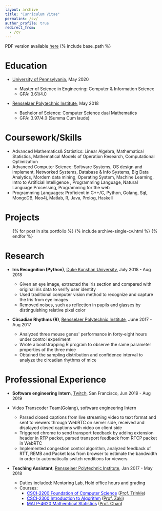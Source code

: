 ```yaml
---
layout: archive
title: "Curriculum Vitae"
permalink: /cv/
author_profile: true
redirect_from:
  - /cv
---
```

PDF version available [<u>here</u>](https://piggy1228.github.io/files/CV_Kexin.pdf)
{% include base_path %}


Education
======
* [<u>University of Pennsylvania</u>](http://www.cis.upenn.edu/index.php), May 2020
    * Master of Science in Engineering: Computer & Information Science
    * GPA: 3.61/4.0

* [<u>Rensselaer Polytechnic Institute</u>](https://science.rpi.edu/computer-science), May 2018
    * Bachelor of Science: Computer Science dual Mathematics
    * GPA: 3.97/4.0 (Summa Cum laude)


Coursework/Skills
======
* Advanced Mathematics& Statistics: Linear Algebra, Mathematical Statistics, Mathematical Models of Operation Research, Computational Optimization
* Advanced Computer Science: Software Systems, OS design and implement, Networked Systems, Database & Info Systems, Big Data Analytics, Mordern data mining, Operating System, Machine Learning, Intro to Artificial Intelligence , Programming Language, Natural Language Processing, Programming for the web
* Programming Languages: Proficient in C++/C, Python, Golang, Sql, MongoDB, Neo4j, Matlab, R, Java, Prolog, Haskell


Projects
=====
<ul>{% for post in site.portfolio %}
  {% include archive-single-cv.html %}
{% endfor %}</ul>


Research
======
* __Iris Recognition (Python)__, [<u>Duke Kunshan University</u>](https://dukekunshan.edu.cn/zh), July 2018 - Aug 2018
    * Given an eye image, extracted the iris section and compared with original iris data to verify user identity
    * Used traditional computer vision method to recognize and capture the Iris from eye images
    * Removed noises, such as reflection in pupils and glasses by distinguishing relative pixel color

* __Circadian Rhythms (R)__, [<u>Rensselaer Polytechnic Institute</u>](https://science.rpi.edu/computer-science), June 2017 - Aug 2017
    * Analyzed three mouse genes' performance in forty-eight hours under control experiment
    * Wrote a bootstrapping R program to observe the same parameter properties of the three mice
    * Obtained the sampling distribution and confidence interval to analyze the circadian rhythms of mice

Professional Experience
======
* __Software engineering Intern__, [<u>Twitch</u>](https://www.twitch.tv/), San Francisco, Jun 2019 - Aug 2019
* Video Transcoder Team(Golang), software engineering Intern
    * Parsed closed captions from live streaming video to text format and sent to viewers through WebRTC on server
    side, received and displayed closed captions with video on client side
    * Triggered chrome to send transport feedback by adding extension header in RTP packet, parsed transport feedback
    from RTCP packet in WebRTC
    * Implemented congestion control algorithm, analyzed feedback of RTT, REMB and Packet loss from browser to
estimate the bandwidth in order to automatically switch renditions for viewers


* __Teaching Assistant__, [<u>Rensselaer Polytechnic Institute</u>](https://science.rpi.edu/computer-science), Jan 2017 - May 2018
    * Duties included: Mentoring Lab, Hold office hours and grading
    * Courses:
        - [<span class="underline-on-hover" style="color:#0000FF">CSCI-2200 Foundation of Computer Science</span>](http://www.cs.rpi.edu/academics/courses/spring17/focs/) ([Prof. Trinkle](http://www.cs.rpi.edu/~trink/))
        - [<span class="underline-on-hover" style="color:#0000FF">CSCI-2300 Introduction to Algorithm</span>](http://www.cs.rpi.edu/~zaki/www-new/pmwiki.php/IntroAlgorithms/Main) ([Prof. Zaki](http://www.cs.rpi.edu/~zaki/www-new/pmwiki.php/Main/HomePage))
        - [<span class="underline-on-hover" style="color:#0000FF">MATP-4620 Mathemtical Statistics</span>](https://www.coursehero.com/file/16237124/Course-Intro/) ([Prof. Chan](https://scholar.google.com/citations?user=tmYLtDgAAAAJ&hl=en))



<!--
Publications
======
  <ul>{% for post in site.publications %}
    {% include archive-single-cv.html %}
  {% endfor %}</ul>

Talks
======
  <ul>{% for post in site.talks %}
    {% include archive-single-talk-cv.html %}
  {% endfor %}</ul>


Teaching
======
  <ul>{% for post in site.teaching %}
    {% include archive-single-cv.html %}
  {% endfor %}</ul>

Service and leadership
======
* Currently signed in to 43 different slack teams
-->

